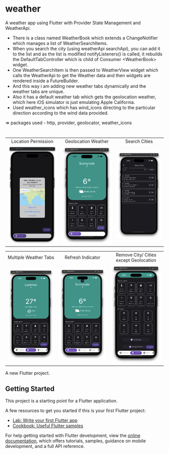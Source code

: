 # weather
A weather app using Flutter with Provider State Management and WeatherApi.
- There is a class named WeatherBook which extends a ChangeNotifier which manages a list of WeatherSearchItems.
- When you search the city (using weatherApi searchApi), you can add it to the list and as the list is modified notifyListeners() is called, it rebuilds the DefaultTabController which is child of Consumer \<WeatherBook> widget.
- One WeatherSearchItem is then passed to WeatherView widget which calls the WeatherApi to get the Weather data and then widgets are rendered inside a FutureBuilder.
- And this way i am adding new weather tabs dynamically and the weather tabs are unique.
- Also it has a default weather tab which gets the geolocation weather, which here iOS simulator is just emulating Apple California.
- Used weather_icons which has wind_icons directing to the particular direction according to the wind data provided.

=> packages used - http, provider, geolocator, weather_icons

  <h1></h1>

<table>
  <tr>
    <td align="center">Location Permission</td>
     <td align="center">Geolocation Weather</td>
     <td align="center">Search Cities</td>
  </tr>
  <tr>
    <td><img src="screenshots/1.png" width=260></td>
    <td><img src="screenshots/2.png" width=260></td>
    <td><img src="screenshots/3.png" width=260></td>
  </tr>
 </table>

 <table>
  <tr>
    <td align="center">Multiple Weather Tabs</td>
     <td align="center">Refresh Indicator</td>
     <td align="center">Remove City/ Cities except Geolocation</td>
  </tr>
  <tr>
    <td><img src="screenshots/4.png" width=260></td>
    <td><img src="screenshots/5.png" width=260></td>
    <td><img src="screenshots/6.png" width=260></td>
  </tr>
 </table>


A new Flutter project.

## Getting Started

This project is a starting point for a Flutter application.

A few resources to get you started if this is your first Flutter project:

- [Lab: Write your first Flutter app](https://docs.flutter.dev/get-started/codelab)
- [Cookbook: Useful Flutter samples](https://docs.flutter.dev/cookbook)

For help getting started with Flutter development, view the
[online documentation](https://docs.flutter.dev/), which offers tutorials,
samples, guidance on mobile development, and a full API reference.
